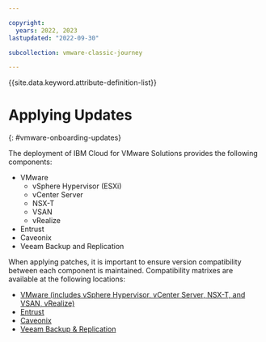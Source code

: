```yaml
---

copyright:
  years: 2022, 2023
lastupdated: "2022-09-30"

subcollection: vmware-classic-journey

---
```


{{site.data.keyword.attribute-definition-list}}

# Applying Updates
{: #vmware-onboarding-updates}



The deployment of IBM Cloud for VMware Solutions provides the following components:

* VMware
  * vSphere Hypervisor (ESXi) 
  * vCenter Server
  * NSX-T
  * VSAN
  * vRealize 
* Entrust
* Caveonix
* Veeam Backup and Replication



When applying patches, it is important to ensure version compatibility between each component is maintained. Compatibility matrixes are available at the following locations:

* [VMware (includes vSphere Hypervisor, vCenter Server, NSX-T, and VSAN, vRealize)](https://interopmatrix.vmware.com/Interoperability?col=1,&row=2,%26670,%26175,%2688,%26116,&isHideGenSupported=true&isHideTechSupported=true&isHideCompatible=false&isHideNTCompatible=false&isHideIncompatible=true&isHideNotSupported=true&isCollection=false)
* [Entrust](https://my.hytrust.com/s/article/KB10127)
* [Caveonix](https://cloud.ibm.com/docs/vmwaresolutions?topic=vmwaresolutions-managingcaveonix#managingcaveonix-update)
* [Veeam Backup & Replication](https://www.veeam.com/kb2443)



 
